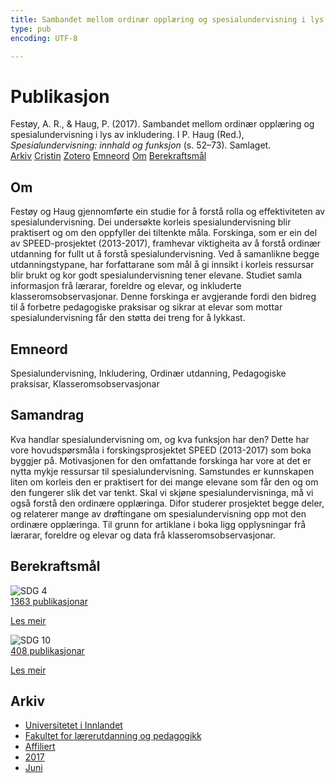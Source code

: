 ```yaml
---
title: Sambandet mellom ordinær opplæring og spesialundervisning i lys av inkludering
type: pub
encoding: UTF-8

---
```

<h1>Publikasjon</h1>
<article id="csl-bib-container-EQIGRJCJ" class="csl-bib-container">
  <div class="csl-bib-body"> <div class="csl-entry">Festøy, A. R., &#38; Haug, P. (2017). Sambandet mellom ordinær opplæring og spesialundervisning i lys av inkludering. I P. Haug (Red.), <i>Spesialundervisning: innhald og funksjon</i> (s. 52–73). Samlaget.</div> </div>
  <div class="csl-bib-buttons">
    <a href="#taxonomy-article-EQIGRJCJ" alt="archive" class="csl-bib-button">Arkiv</a>
    <a href="https://app.cristin.no/results/show.jsf?id=1477526" alt="Cristin" class="csl-bib-button">Cristin</a>
    <a href="http://zotero.org/groups/5881554/items/EQIGRJCJ" alt="Zotero" class="csl-bib-button">Zotero</a>
    <a href="#keywords-article-EQIGRJCJ" alt="keywords" class="csl-bib-button">Emneord</a>
    <a href="#about-article-EQIGRJCJ" alt="about_pub" class="csl-bib-button">Om</a>
    <a href="#sdg-article-EQIGRJCJ" alt="sdg" class="csl-bib-button">Berekraftsmål</a>
  </div>
  <div id="csl-bib-meta-container-EQIGRJCJ"></div>
</article>
<div id="csl-bib-meta-EQIGRJCJ" class="csl-bib-meta">
  <article id="about-article-EQIGRJCJ" class="about_pub-article">
    <h1>Om</h1>
    Festøy og Haug gjennomførte ein studie for å forstå rolla og effektiviteten av spesialundervisning. Dei undersøkte korleis spesialundervisning blir praktisert og om den oppfyller dei tiltenkte måla. Forskinga, som er ein del av SPEED-prosjektet (2013-2017), framhevar viktigheita av å forstå ordinær utdanning for fullt ut å forstå spesialundervisning. Ved å samanlikne begge utdanningstypane, har forfattarane som mål å gi innsikt i korleis ressursar blir brukt og kor godt spesialundervisning tener elevane. Studiet samla informasjon frå lærarar, foreldre og elevar, og inkluderte klasseromsobservasjonar. Denne forskinga er avgjerande fordi den bidreg til å forbetre pedagogiske praksisar og sikrar at elevar som mottar spesialundervisning får den støtta dei treng for å lykkast.
  </article>
  <article id="keywords-article-EQIGRJCJ" class="keywords-article">
    <h1>Emneord</h1>
    Spesialundervisning, Inkludering, Ordinær utdanning, Pedagogiske praksisar, Klasseromsobservasjonar
  </article>
  <article id="abstract-article-EQIGRJCJ" class="abstract-article">
    <h1>Samandrag</h1>
    Kva handlar spesialundervisning om, og kva funksjon har den? Dette har vore hovudspørsmåla i forskingsprosjektet SPEED (2013-2017) som boka byggjer på. Motivasjonen for den omfattande forskinga har vore at det er nytta mykje ressursar til spesialundervisning. Samstundes er kunnskapen liten om korleis den er praktisert for dei mange elevane som får den og om den fungerer slik det var tenkt. Skal vi skjøne spesialundervisninga, må vi også forstå den ordinære opplæringa. Difor studerer prosjektet begge deler, og relaterer mange av drøftingane om spesialundervisning opp mot den ordinære opplæringa. Til grunn for artiklane i boka ligg opplysningar frå lærarar, foreldre og elevar og data frå klasseromsobservasjonar.
  </article>
  <article id="sdg-article-EQIGRJCJ" class="sdg-article">
    <h1>Berekraftsmål</h1>
    <div class="sdg-container"><div id="sdg4" class="sdg">
        <img src="{{< params subfolder >}}images/sdg/sdg04_nn.png" class="image" alt="SDG 4">
        <div class="sdg-overlay">
          <a href="{{< params subfolder >}}nn/archive/?sdg=4#archive" class="sdg-publication-count"><span>1363</span> publikasjonar</a>
          <p><a href="https://fn.no/om-fn/fns-baerekraftsmaal/god-utdanning?lang=nno-NO" class="sdg-read-more">Les meir</a></p>
        </div>
      </div> <div id="sdg10" class="sdg">
        <img src="{{< params subfolder >}}images/sdg/sdg10_nn.png" class="image" alt="SDG 10">
        <div class="sdg-overlay">
          <a href="{{< params subfolder >}}nn/archive/?sdg=10#archive" class="sdg-publication-count"><span>408</span> publikasjonar</a>
          <p><a href="https://fn.no/om-fn/fns-baerekraftsmaal/mindre-ulikhet?lang=nno-NO" class="sdg-read-more">Les meir</a></p>
        </div>
      </div></div>
  </article>
  <article id="taxonomy-article-EQIGRJCJ" class="taxonomy-article">
    <h1>Arkiv</h1>
    <ul>
      <li><a href="{{< params subfolder >}}nn/archive/?key=3DCRN523">Universitetet i Innlandet</a></li>
      <li><a href="{{< params subfolder >}}nn/archive/?key=WYNZA47F">Fakultet for lærerutdanning og pedagogikk</a></li>
      <li><a href="{{< params subfolder >}}nn/archive/?key=2ZAN5K7T">Affiliert</a></li>
      <li><a href="{{< params subfolder >}}nn/archive/?key=6HCJH8II">2017</a></li>
      <li><a href="{{< params subfolder >}}nn/archive/?key=MMCSRBTR">Juni</a></li>
    </ul>
  </article>
</div>
